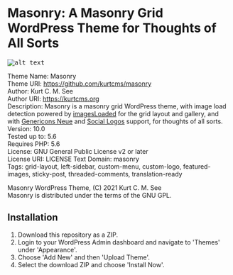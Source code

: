 # Masonry: A Masonry Grid WordPress Theme for Thoughts of All Sorts

<kbd>![alt text](https://kurtcms.org/git/masonry/masonry-screenshot.png)</kbd>

Theme Name: Masonry  
Theme URI: https://github.com/kurtcms/masonry  
Author: Kurt C. M. See  
Author URI: https://kurtcms.org  
Description: Masonry is a masonry grid WordPress theme, with image load detection powered by [imagesLoaded](https://github.com/desandro/imagesloaded) for the grid layout and gallery, and with [Genericons Neue](https://github.com/Automattic/genericons-neue) and [Social Logos](https://github.com/Automattic/social-logos) support, for thoughts of all sorts.  
Version: 10.0  
Tested up to: 5.6  
Requires PHP: 5.6  
License: GNU General Public License v2 or later  
License URI: LICENSE
Text Domain: masonry  
Tags: grid-layout, left-sidebar, custom-menu, custom-logo, featured-images, sticky-post, threaded-comments, translation-ready  

Masonry WordPress Theme, (C) 2021 Kurt C. M. See  
Masonry is distributed under the terms of the GNU GPL.  

## Installation
1. Download this repository as a ZIP.
2. Login to your WordPress Admin dashboard and navigate to 'Themes' under 'Appearance'.
3. Choose 'Add New' and then 'Upload Theme'.
4. Select the download ZIP and choose 'Install Now'.
